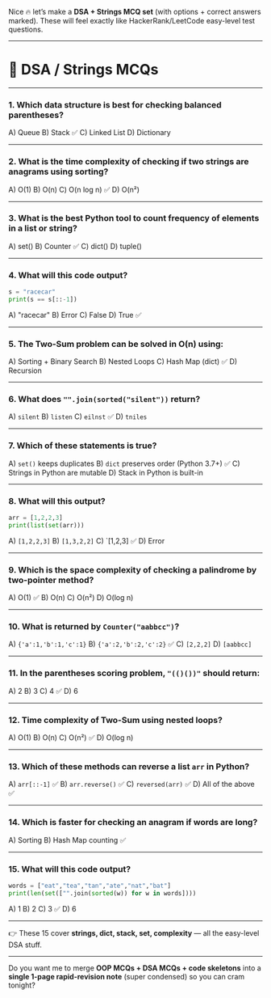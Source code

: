 Nice 🔥 let’s make a **DSA + Strings MCQ set** (with options + correct answers marked).
These will feel exactly like HackerRank/LeetCode easy-level test questions.

---

# 📝 DSA / Strings MCQs

---

### 1. Which data structure is best for checking **balanced parentheses**?

A) Queue
B) Stack ✅
C) Linked List
D) Dictionary

---

### 2. What is the **time complexity** of checking if two strings are anagrams using sorting?

A) O(1)
B) O(n)
C) O(n log n) ✅
D) O(n²)

---

### 3. What is the best Python tool to count frequency of elements in a list or string?

A) set()
B) Counter ✅
C) dict()
D) tuple()

---

### 4. What will this code output?

```python
s = "racecar"
print(s == s[::-1])
```

A) "racecar"
B) Error
C) False
D) True ✅

---

### 5. The **Two-Sum problem** can be solved in O(n) using:

A) Sorting + Binary Search
B) Nested Loops
C) Hash Map (dict) ✅
D) Recursion

---

### 6. What does `"".join(sorted("silent"))` return?

A) `silent`
B) `listen`
C) `eilnst` ✅
D) `tniles`

---

### 7. Which of these statements is **true**?

A) `set()` keeps duplicates
B) `dict` preserves order (Python 3.7+) ✅
C) Strings in Python are mutable
D) Stack in Python is built-in

---

### 8. What will this output?

```python
arr = [1,2,2,3]
print(list(set(arr)))
```

A) `[1,2,2,3]`
B) `[1,3,2,2]`
C) \`\[1,2,3] ✅
D) Error

---

### 9. Which is the **space complexity** of checking a palindrome by two-pointer method?

A) O(1) ✅
B) O(n)
C) O(n²)
D) O(log n)

---

### 10. What is returned by `Counter("aabbcc")`?

A) `{'a':1,'b':1,'c':1}`
B) `{'a':2,'b':2,'c':2}` ✅
C) `[2,2,2]`
D) `[aabbcc]`

---

### 11. In the **parentheses scoring problem**, `"(()())"` should return:

A) 2
B) 3
C) 4 ✅
D) 6

---

### 12. Time complexity of Two-Sum using nested loops?

A) O(1)
B) O(n)
C) O(n²) ✅
D) O(log n)

---

### 13. Which of these methods can reverse a list `arr` in Python?

A) `arr[::-1]` ✅
B) `arr.reverse()` ✅
C) `reversed(arr)` ✅
D) All of the above ✅

---

### 14. Which is **faster for checking an anagram** if words are long?

A) Sorting
B) Hash Map counting ✅

---

### 15. What will this code output?

```python
words = ["eat","tea","tan","ate","nat","bat"]
print(len(set(["".join(sorted(w)) for w in words])))
```

A) 1
B) 2
C) 3 ✅
D) 6

---

👉 These 15 cover **strings, dict, stack, set, complexity** — all the easy-level DSA stuff.

---

Do you want me to merge **OOP MCQs + DSA MCQs + code skeletons** into a **single 1-page rapid-revision note** (super condensed) so you can cram tonight?
